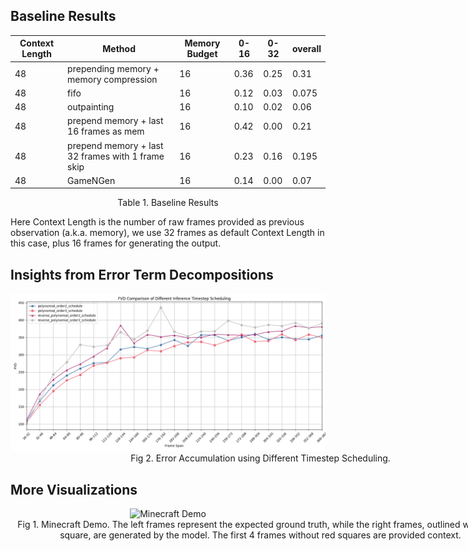 ## Baseline Results

<center>

| Context Length | Method                                            | Memory Budget | 0-16 | 0-32 | overall |
| -------------- | ------------------------------------------------- | ------------- | ---- | ---- | ------- |
| 48             | prepending memory + memory compression            | 16            | 0.36 | 0.25 | 0.31    |
| 48             | fifo                                              | 16            | 0.12 | 0.03 | 0.075   |
| 48             | outpainting                                       | 16            | 0.10 | 0.02 | 0.06    |
| 48             | prepend memory + last 16 frames as mem            | 16            | 0.42 | 0.00 | 0.21    |
| 48             | prepend memory + last 32 frames with 1 frame skip | 16            | 0.23 | 0.16 | 0.195   |
| 48             | GameNGen                                          | 16            | 0.14 | 0.00 | 0.07    |

</center>

<center>Table 1. Baseline Results</center>

Here Context Length is the number of raw frames provided as previous observation (a.k.a. memory), we use 32 frames as default Context Length in this case, plus 16 frames for generating the output.

## Insights from Error Term Decompositions

<center><img src="assets/fvd_comparison_timestep_scheduling.png" alt="Timestep Scheduling" width="1000"/></center>
<center><div style="width: 800px">Fig 2. Error Accumulation using Different Timestep Scheduling.</div></center>

## More Visualizations

<center><img src="assets/minecraft_demo.png" alt="Minecraft Demo" width="1000"/></center>
<center><div style="width: 800px">Fig 1. Minecraft Demo. The left frames represent the expected ground truth, while the right frames, outlined with a red square, are generated by the model. The first 4 frames without red squares are provided context.</div></center>
